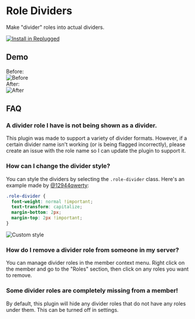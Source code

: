 # Role Dividers

Make "divider" roles into actual dividers.

[![Install in Replugged](https://img.shields.io/badge/-Install%20in%20Replugged-blue?style=for-the-badge&logo=none)](https://replugged.dev/install?identifier=dev.albertp.RoleDividers)

## Demo

Before:  
![Before](https://i.imgur.com/Dz8UsOM.png)  
After:  
![After](https://i.imgur.com/pjBgCif.png)

## FAQ

### A divider role I have is not being shown as a divider.

This plugin was made to support a variety of divider formats. However, if a certain divider name
isn't working (or is being flagged incorrectly), please create an issue with the role name so I can
update the plugin to support it.

### How can I change the divider style?

You can style the dividers by selecting the `.role-divider` class. Here's an example made by
[@12944qwerty](https://github.com/12944qwerty):

```css
.role-divider {
  font-weight: normal !important;
  text-transform: capitalize;
  margin-bottom: 2px;
  margin-top: 2px !important;
}
```

![Custom style](https://i.imgur.com/le8fziz.png)

### How do I remove a divider role from someone in my server?

You can manage divider roles in the member context menu. Right click on the member and go to the
"Roles" section, then click on any roles you want to remove.

### Some divider roles are completely missing from a member!

By default, this plugin will hide any divider roles that do not have any roles under them. This can
be turned off in settings.
